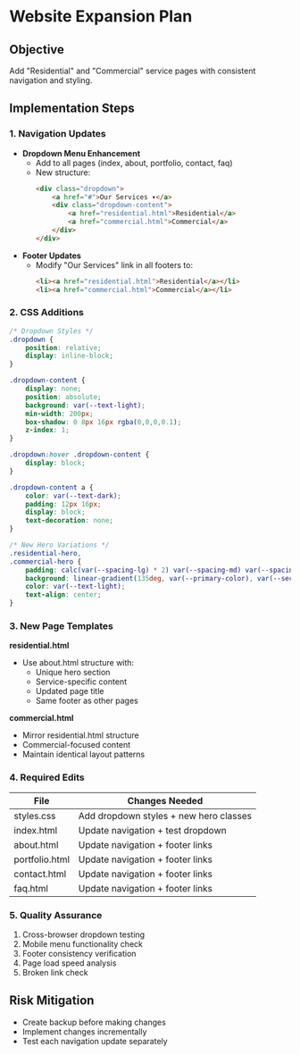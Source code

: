 # Website Expansion Plan

## Objective
Add "Residential" and "Commercial" service pages with consistent navigation and styling.

## Implementation Steps

### 1. Navigation Updates
- **Dropdown Menu Enhancement**
  - Add to all pages (index, about, portfolio, contact, faq)
  - New structure:
    ```html
    <div class="dropdown">
        <a href="#">Our Services ▾</a>
        <div class="dropdown-content">
            <a href="residential.html">Residential</a>
            <a href="commercial.html">Commercial</a>
        </div>
    </div>
    ```
- **Footer Updates**
  - Modify "Our Services" link in all footers to:
    ```html
    <li><a href="residential.html">Residential</a></li>
    <li><a href="commercial.html">Commercial</a></li>
    ```

### 2. CSS Additions
```css
/* Dropdown Styles */
.dropdown {
    position: relative;
    display: inline-block;
}

.dropdown-content {
    display: none;
    position: absolute;
    background: var(--text-light);
    min-width: 200px;
    box-shadow: 0 8px 16px rgba(0,0,0,0.1);
    z-index: 1;
}

.dropdown:hover .dropdown-content {
    display: block;
}

.dropdown-content a {
    color: var(--text-dark);
    padding: 12px 16px;
    display: block;
    text-decoration: none;
}

/* New Hero Variations */
.residential-hero,
.commercial-hero {
    padding: calc(var(--spacing-lg) * 2) var(--spacing-md) var(--spacing-lg);
    background: linear-gradient(135deg, var(--primary-color), var(--secondary-color));
    color: var(--text-light);
    text-align: center;
}
```

### 3. New Page Templates
**residential.html**
- Use about.html structure with:
  - Unique hero section
  - Service-specific content
  - Updated page title
  - Same footer as other pages

**commercial.html**
- Mirror residential.html structure
- Commercial-focused content
- Maintain identical layout patterns

### 4. Required Edits
| File | Changes Needed |
|------|----------------|
| styles.css | Add dropdown styles + new hero classes |
| index.html | Update navigation + test dropdown |
| about.html | Update navigation + footer links |
| portfolio.html | Update navigation + footer links |
| contact.html | Update navigation + footer links |
| faq.html | Update navigation + footer links |

### 5. Quality Assurance
1. Cross-browser dropdown testing
2. Mobile menu functionality check
3. Footer consistency verification
4. Page load speed analysis
5. Broken link check

## Risk Mitigation
- Create backup before making changes
- Implement changes incrementally
- Test each navigation update separately